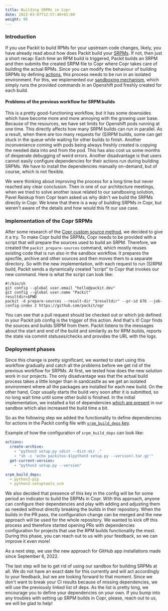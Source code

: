 ```yaml
---
title: Building SRPMs in Copr
date: 2022-03-07T12:57:40+01:00
weight: 96
---
```


### Introduction

If you use Packit to build RPMs for your upstream code changes, likely,
you have already read about how does Packit build your [SRPMs](http://ftp.rpm.org/max-rpm/s1-rpm-miscellania-srpms.html).
If not, then just a short recap:
Each time an RPM build is triggered, Packit builds an SRPM and then submits
the created SRPM file to Copr where Copr takes care of building the actual RPMs.
Since you can modify the behaviour of building SRPMs by defining [actions](/docs/actions/),
this process needs to be run in an isolated environment. For this, we implemented our
[sandboxing mechanism](https://github.com/packit/sandcastle),
which simply runs the provided commands in an Openshift pod freshly created for each build.

#### Problems of the previous workflow for SRPM builds

This is a pretty good-functioning workflow, but it has some downsides which have become more and more annoying
with the growing user base. Because of the resources, we have set limits for Openshift pods running at one time.
This directly affects how many SRPM builds can run in parallel. As a result, when there are too many requests for (S)RPM builds,
some can get stuck in the queue while waiting for other builds to finish. Another inconvenience coming with pods being
always freshly created is copying the needed data into
and from the pod. This has also cost us some months of desperate debugging of weird errors.
Another disadvantage is that users cannot easily configure dependencies for their actions run during building SRPMs.
We have to install the dependencies manually on-demand, but of course, which is not flexible.

We were thinking about improving the process for a long time but never reached any clear conclusion.
Then in one of our architecture meetings, when we tried to solve another
issue related to our sandboxing solution, Pavel Raiskup from Copr team asked us why didn't
we build the SRPMs directly in Copr. We knew that there is a way of building SRPMs in Copr,
but weren't aware of the details and how would this fit our use case.

### Implementation of the Copr SRPMs

After some research of the [Copr custom source method](https://docs.pagure.org/copr.copr/custom_source_method.html), we
decided to give it a try. To make Copr build the SRPMs, Copr needs to be provided
with a script that will prepare the sources used to build an SRPM.
Therefore, we created the `packit prepare-sources` command, which mostly reuses existing code that is run also in the sandbox
workflow. It prepares the specfile, archive and other sources and then moves
them to a separate directory. So with the new implementation,
with each request to run (S)RPM build, Packit sends a dynamically created "script" to Copr that invokes our new command.
Here is what the script can look like:

    #!/bin/sh
    git config --global user.email "hello@packit.dev"
    git config --global user.name "Packit"
    resultdir=$PWD
    packit -d prepare-sources --result-dir "$resultdir" --pr-id 676 --job-config-index 2 https://github.com/packit/ogr

You can see that a pull request should be checked out or which job defined
in your Packit job config is the trigger of this action. And that's it! Copr finds the sources and builds SRPM from them.
Packit listens to the messages about the start and end of the build and similarily as for RPM builds, reports the
state via commit statuses/checks and provides the URL with the logs.

### Deployment phases

Since this change is pretty significant, we wanted to start using this workflow gradually and catch all the problems
before we get rid of the previous workflow for SRPMs.
At first, we tested how does the new solution work in our projects. The only disadvantage
was that the actual build process
takes a little longer than in sandcastle as we get an isolated environment where all the packages are installed for each new build.
On the other hand, Copr usually starts the build very soon after it is submitted, so no long wait time until some other build is finished.
In the initial implementation, we installed a list of dependencies
[which are present](https://github.com/packit/sandcastle/blob/ece539650770fea057877f0c97074acf506fada4/files/install-rpm-packages.yaml#L5) in our
sandbox which also increased the build time a bit.

So as the following step we added the functionality to define dependencies for actions in the
Packit config file with [`srpm_build_deps` key](/docs/configuration/#srpm_build_deps).

Example of how the configuration of `srpm_build_deps` can look like:

```yaml
actions:
  create-archive:
    - "python3 setup.py sdist --dist-dir ."
    - "sh -c 'echo packitos-$(python3 setup.py --version).tar.gz'"
  get-current-version:
    - "python3 setup.py --version"

srpm_build_deps:
  - python3-pip
  - python3-setuptools_scm
```

We also decided that presence of this key in the config will be for some period an indicator to build the SRPMs in Copr. With this approach, anyone can configure
their dependencies and play with adding and adjusting them as needed without directly breaking
the builds in their repository. When the builds in the PR pass, the configuration change can be merged and the new approach
will be used for the whole repository. We wanted
to kick off this process and therefore started opening PRs with dependencies configuration for projects that use
the RPM builds functionality the most. During this phase, you can reach out to us with your feedback, so we can
improve it even more!

As a next step, we use the new approach for GitHub app installations made since September 6, 2022.

The last step will be to get rid of using our sandbox for building SRPMs at all. We do not have an exact date
for this currently and will act accordingly to your feedback, but we are looking forward to that moment.
Since we don't want to break your CI results because of missing dependencies, we will use the previously linked list of deps.
As the list is pretty long, we encourage you to define your dependencies on your own. If you
bump into any troubles with setting up SRPM builds in Copr, please, reach out to us, we will be glad to help!
